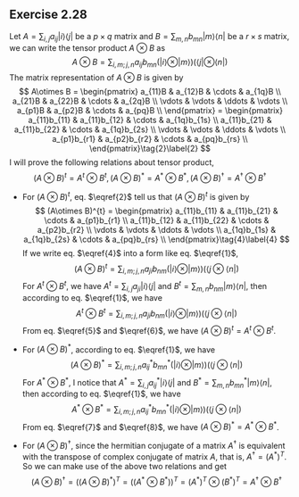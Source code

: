 ## Exercise 2.28

Let $A = \sum_{i,j}a_{ij}|i\rangle \langle j|$ be a $p\times q$ matrix and $B = \sum_{m,n}b_{mn}|m\rangle\langle n|$ be a $r\times s$ matrix, we can write the tensor product $A\otimes B$ as
$$
A\otimes B = \sum_{i,m;j,n} a_{ij}b_{mn}(|i\rangle \otimes |m\rangle)(\langle j|\otimes \langle n|) \tag{1}\label{1}
$$
The matrix representation of $A\otimes B$ is given by
$$
A\otimes B = \begin{pmatrix}
a_{11}B & a_{12}B & \cdots & a_{1q}B \\
a_{21}B & a_{22}B & \cdots & a_{2q}B \\
\vdots & \vdots & \ddots & \vdots \\
a_{p1}B & a_{p2}B & \cdots & a_{pq}B \\
\end{pmatrix} = \begin{pmatrix}
a_{11}b_{11} & a_{11}b_{12} & \cdots & a_{1q}b_{1s} \\
a_{11}b_{21} & a_{11}b_{22} & \cdots & a_{1q}b_{2s} \\
\vdots & \vdots & \ddots & \vdots \\
a_{p1}b_{r1} & a_{p2}b_{r2} & \cdots & a_{pq}b_{rs} \\
\end{pmatrix}\tag{2}\label{2}
$$
I will prove the following relations about tensor product,
$$
(A\otimes B)^{t} = A^{t}\otimes B^{t}, (A\otimes B)^{*} = A^{*}\otimes B^{*}, (A\otimes B)^{\dagger} = A^{\dagger}\otimes B^{\dagger} \tag{3}
$$

* For $(A\otimes B)^{t}$, eq. $\eqref{2}$ tell us that $(A\otimes B)^{t}$ is given by
  $$
  (A\otimes B)^{t} = \begin{pmatrix}
  a_{11}b_{11} & a_{11}b_{21} & \cdots & a_{p1}b_{r1} \\
  a_{11}b_{12} & a_{11}b_{22} & \cdots & a_{p2}b_{r2} \\
  \vdots & \vdots & \ddots & \vdots \\
  a_{1q}b_{1s} & a_{1q}b_{2s} & \cdots & a_{pq}b_{rs} \\
  \end{pmatrix}\tag{4}\label{4}
  $$
  If we write eq. $\eqref{4}$ into a form like eq. $\eqref{1}$​, 
  $$
  (A\otimes B)^{t} = \sum_{i,m;j,n} a_{ji}b_{nm }(|i\rangle \otimes |m\rangle)(\langle j\otimes \langle n|) \tag{5}\label{5}
  $$
  For $A^{t}\otimes B^{t}$, we have $A^{t} = \sum_{i,j}a_{ji}|i\rangle \langle j|$ and $B^{t} = \sum_{m,n}b_{nm}|m\rangle\langle n|$, then according to eq. $\eqref{1}$​, we have
  $$
  A^{t}\otimes B^{t} = \sum_{i,m;j,n} a_{ji}b_{nm}(|i\rangle \otimes |m\rangle)(\langle j\otimes \langle n|) \tag{6}\label{6}
  $$
  From eq. $\eqref{5}$ and $\eqref{6}$, we have $(A\otimes B)^{t} = A^{t}\otimes B^{t}$. 

* For $(A\otimes B)^{*}$, according to eq. $\eqref{1}$, we have
  $$
  (A\otimes B)^{*} = \sum_{i,m;j,n} a^{*}_{ij}b^{*}_{mn}(|i\rangle \otimes |m\rangle)(\langle j\otimes \langle n|)\tag{7}\label{7}
  $$
  For $A^{*}\otimes B^{*}$, I notice that $A^{*} = \sum_{i,j}a^{*}_{ij}|i\rangle \langle j|$ and $B^{*} = \sum_{m,n}b^{*}_{mn}|m\rangle\langle n|$, then according to eq. $\eqref{1}$, we have
  $$
  A^{*}\otimes B^{*} = \sum_{i,m;j,n} a^{*}_{ij}b^{*}_{mn}(|i\rangle \otimes |m\rangle)(\langle j\otimes \langle n|)\tag{8}\label{8}
  $$
  From eq. $\eqref{7}$ and $\eqref{8}$, we have $(A\otimes B)^{*} = A^{*}\otimes B^{*}$. 

* For $(A\otimes B)^{\dagger}$, since the hermitian conjugate of a matrix $A^{\dagger}$ is equivalent with the transpose of complex conjugate of matrix $A$, that is, $A^{\dagger} = (A^{*})^{T}$. So we can make use of the above two relations and get
  $$
  (A\otimes B)^{\dagger} = ((A\otimes B)^*)^{T} = ((A^*\otimes B^*))^{T} = (A^*)^T\otimes (B^*)^T = A^\dagger\otimes B^\dagger \tag{9}
  $$
